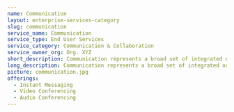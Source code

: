 ```yaml
---
name: Communication
layout: enterprise-services-category
slug: communication
service_name: Communication
service_type: End User Services
service_category: Communication & Collaboration
service_owner_org: Org. XYZ
short_description: Communication represents a broad set of integrated or individual services that enable users to communicate with other users, partners or customers. 
long_description: Communication represents a broad set of integrated or individual services that enable users to communicate with other users, partners or customers. This communication may occur via electronic mail, calendaring, messaging, social communities, audio conferencing, video conferencing and voice calls. More robust, unified messaging service offerings provide file transfer, file sync and share, embedded images, clickable hyperlinks, Voice over IP (VoIP) and video chat.
picture: communication.jpg
offerings:
  - Instant Messaging
  - Video Conferencing
  - Audio Conferencing
---
```



